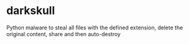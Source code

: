 # darkskull

Python malware to steal all files with the defined extension, delete the original content, share and then auto-destroy
